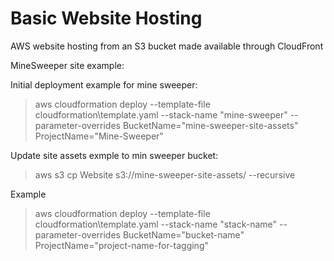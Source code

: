 # Basic Website Hosting 
AWS website hosting from an S3 bucket made available through CloudFront


MineSweeper site example:

Initial deployment example for mine sweeper:
> aws cloudformation deploy --template-file cloudformation\template.yaml --stack-name "mine-sweeper" --parameter-overrides BucketName="mine-sweeper-site-assets" ProjectName="Mine-Sweeper"

Update site assets exmple to min sweeper bucket:
> aws s3 cp Website s3://mine-sweeper-site-assets/ --recursive


Example
> aws cloudformation deploy --template-file cloudformation\template.yaml --stack-name "stack-name" --parameter-overrides BucketName="bucket-name" ProjectName="project-name-for-tagging"

